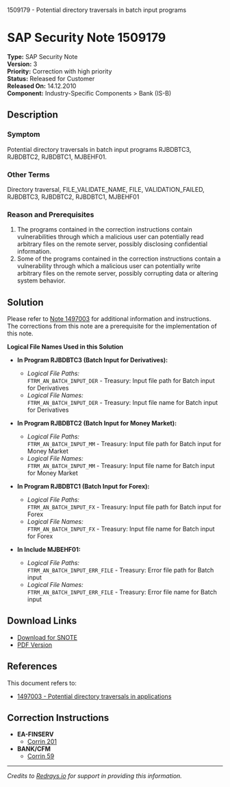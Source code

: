 1509179 - Potential directory traversals in batch input programs

# SAP Security Note 1509179

**Type:** SAP Security Note  
**Version:** 3  
**Priority:** Correction with high priority  
**Status:** Released for Customer  
**Released On:** 14.12.2010  
**Component:** Industry-Specific Components > Bank (IS-B)  

## Description

### Symptom
Potential directory traversals in batch input programs RJBDBTC3, RJBDBTC2, RJBDBTC1, MJBEHF01.

### Other Terms
Directory traversal, FILE_VALIDATE_NAME, FILE, VALIDATION_FAILED, RJBDBTC3, RJBDBTC2, RJBDBTC1, MJBEHF01

### Reason and Prerequisites
1. The programs contained in the correction instructions contain vulnerabilities through which a malicious user can potentially read arbitrary files on the remote server, possibly disclosing confidential information.
2. Some of the programs contained in the correction instructions contain a vulnerability through which a malicious user can potentially write arbitrary files on the remote server, possibly corrupting data or altering system behavior.

## Solution
Please refer to [Note 1497003](https://me.sap.com/notes/1497003) for additional information and instructions. The corrections from this note are a prerequisite for the implementation of this note.

**Logical File Names Used in this Solution**

- **In Program RJBDBTC3 (Batch Input for Derivatives):**
  - *Logical File Paths:*  
    `FTRM_AN_BATCH_INPUT_DER` - Treasury: Input file path for Batch input for Derivatives  
  - *Logical File Names:*  
    `FTRM_AN_BATCH_INPUT_DER` - Treasury: Input file name for Batch input for Derivatives

- **In Program RJBDBTC2 (Batch Input for Money Market):**
  - *Logical File Paths:*  
    `FTRM_AN_BATCH_INPUT_MM` - Treasury: Input file path for Batch input for Money Market  
  - *Logical File Names:*  
    `FTRM_AN_BATCH_INPUT_MM` - Treasury: Input file name for Batch input for Money Market

- **In Program RJBDBTC1 (Batch Input for Forex):**
  - *Logical File Paths:*  
    `FTRM_AN_BATCH_INPUT_FX` - Treasury: Input file path for Batch input for Forex  
  - *Logical File Names:*  
    `FTRM_AN_BATCH_INPUT_FX` - Treasury: Input file name for Batch input for Forex

- **In Include MJBEHF01:**
  - *Logical File Paths:*  
    `FTRM_AN_BATCH_INPUT_ERR_FILE` - Treasury: Error file path for Batch input  
  - *Logical File Names:*  
    `FTRM_AN_BATCH_INPUT_ERR_FILE` - Treasury: Error file name for Batch input

## Download Links

- [Download for SNOTE](https://notesdownloads.sap.com/note/0040000008942512017)
- [PDF Version](https://userapps.support.sap.com/sap/support/sfm/notes/print/0001509179?language=en-US&token=407E6EFB8FB7DA8B38E2C223FA521BE4)

## References

This document refers to:
- [1497003 - Potential directory traversals in applications](https://me.sap.com/notes/1497003)

## Correction Instructions

- **EA-FINSERV**
  - [Corrin 201](https://me.sap.com/corrins/0001509179/201)
- **BANK/CFM**
  - [Corrin 59](https://me.sap.com/corrins/0001509179/59)

---

*Credits to [Redrays.io](https://redrays.io) for support in providing this information.*